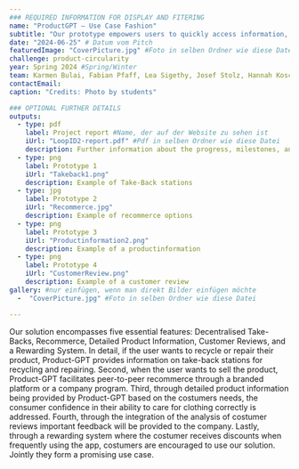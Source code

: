 ```yaml
---
### REQUIRED INFORMATION FOR DISPLAY AND FITERING
name: "ProductGPT – Use Case Fashion"
subtitle: "Our prototype empowers users to quickly access information, simplify recycling and take-backs, and promote sustainability within the fashion industry."
date: "2024-06-25" # Datum vom Pitch
featuredImage: "CoverPicture.jpg" #Foto in selben Ordner wie diese Datei
challenge: product-circularity
year: Spring 2024 #Spring/Winter
team: Karmen Bulai, Fabian Pfaff, Lea Sigethy, Josef Stolz, Hannah Koschinski, Paula Ulloa Krarup
contactEmail:
caption: "Credits: Photo by students"

### OPTIONAL FURTHER DETAILS
outputs:
  - type: pdf
    label: Project report #Name, der auf der Website zu sehen ist
    iUrl: "LoopID2-report.pdf" #Pdf in selben Ordner wie diese Datei
    description: Further information about the progress, milestones, and roadblocks.
  - type: png
    label: Prototype 1
    iUrl: "Takeback1.png"
    description: Example of Take-Back stations
  - type: jpg
    label: Prototype 2
    iUrl: "Recommerce.jpg"
    description: Example of recommerce options
  - type: png
    label: Prototype 3
    iUrl: "Productinformation2.png"
    description: Example of a productinformation
  - type: png
    label: Prototype 4
    iUrl: "CustomerReview.png"
    description: Example of a customer review
gallery: #nur einfügen, wenn man direkt Bilder einfügen möchte
  -  "CoverPicture.jpg" #Foto in selben Ordner wie diese Datei

---
```

Our solution encompasses five essential features: Decentralised Take-Backs, Recommerce, Detailed Product Information, Customer Reviews, and a Rewarding System. In detail, if the user wants to recycle or repair their product, Product-GPT provides information on take-back stations for recycling and repairing. Second, when the user wants to sell the product, Product-GPT facilitates peer-to-peer recommerce through a branded platform or a company program. Third, through detailed product information being provided by Product-GPT based on the costumers needs, the consumer confidence in their ability to care for clothing correctly is addressed. Fourth, through the integration of the analysis of costumer reviews important feedback will be provided to the company. Lastly, through a rewarding system where the costumer receives discounts when frequently using the app, costumers are encouraged to use our solution. Jointly they form a promising use case.

